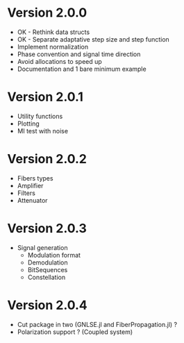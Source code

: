 # Version 2.0.0

* OK - Rethink data structs
* OK - Separate adaptative step size and step function
* Implement normalization
* Phase convention and signal time direction
* Avoid allocations to speed up
* Documentation and 1 bare minimum example
  
# Version 2.0.1

* Utility functions
* Plotting
* MI test with noise

# Version 2.0.2

* Fibers types
* Amplifier
* Filters
* Attenuator

# Version 2.0.3

* Signal generation
  * Modulation format
  * Demodulation
  * BitSequences
  * Constellation

# Version 2.0.4 
  
  * Cut package in two (GNLSE.jl and FiberPropagation.jl) ?
  * Polarization support ? (Coupled system)
